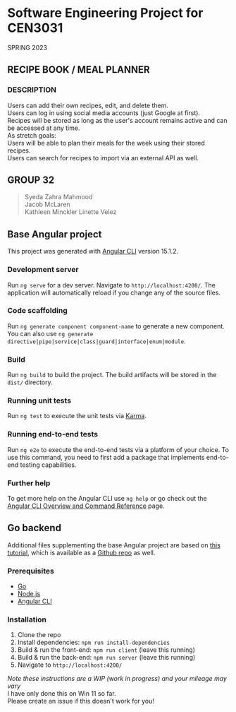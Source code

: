 # Software Engineering Project for CEN3031

SPRING 2023

## RECIPE BOOK / MEAL PLANNER

### DESCRIPTION

Users can add their own recipes, edit, and delete them.  
Users can log in using social media accounts (just Google at first).  
Recipes will be stored as long as the user's account remains active and can be accessed at any time.  
As stretch goals:  
Users will be able to plan their meals for the week using their stored recipes.  
Users can search for recipes to import via an external API as well.

## GROUP 32

> Syeda Zahra Mahmood  
> Jacob McLaren  
> Kathleen Minckler
> Linette Velez

## Base Angular project

This project was generated with [Angular CLI](https://github.com/angular/angular-cli) version 15.1.2.

### Development server

Run `ng serve` for a dev server. Navigate to `http://localhost:4200/`. The application will automatically reload if you change any of the source files.

### Code scaffolding

Run `ng generate component component-name` to generate a new component. You can also use `ng generate directive|pipe|service|class|guard|interface|enum|module`.

### Build

Run `ng build` to build the project. The build artifacts will be stored in the `dist/` directory.

### Running unit tests

Run `ng test` to execute the unit tests via [Karma](https://karma-runner.github.io).

### Running end-to-end tests

Run `ng e2e` to execute the end-to-end tests via a platform of your choice. To use this command, you need to first add a package that implements end-to-end testing capabilities.

### Further help

To get more help on the Angular CLI use `ng help` or go check out the [Angular CLI Overview and Command Reference](https://angular.io/cli) page.

## Go backend

Additional files supplementing the base Angular project are based on [this tutorial](https://medium.com/@anshap1719/getting-started-with-angular-and-go-setting-up-a-boilerplate-project-8c273b81aa6), which is available as a [Github repo](https://github.com/anshap1719/angular-go-boilerplate) as well.

### Prerequisites

- [Go](https://golang.org/dl/)
- [Node.js](https://nodejs.org/en/download/)
- [Angular CLI](https://cli.angular.io/)

### Installation

1. Clone the repo
2. Install dependencies: `npm run install-dependencies`
3. Build & run the front-end: `npm run client` (leave this running)
4. Build & run the back-end: `npm run server` (leave this running)
5. Navigate to `http://localhost:4200/`

*Note these instructions are a WIP (work in progress) and your mileage may vary*  
I have only done this on Win 11 so far.  
Please create an issue if this doesn't work for you!  
